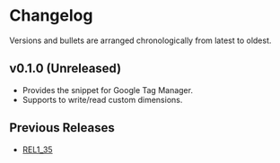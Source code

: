 # Changelog

Versions and bullets are arranged chronologically from latest to oldest.

## v0.1.0 (Unreleased)

- Provides the snippet for Google Tag Manager.
- Supports to write/read custom dimensions.

## Previous Releases

- [REL1_35](https://github.com/femiwiki/UnifiedExtensionForFemiwiki/blob/REL1_35/CHANGELOG.md)

[dependency injection]: https://www.mediawiki.org/wiki/Dependency_Injection
